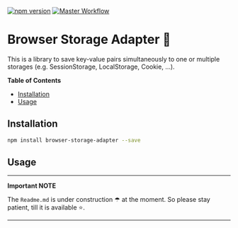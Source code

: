 [![npm version](https://badge.fury.io/js/browser-storage-adapter.svg)](https://badge.fury.io/js/browser-storage-adapter)
[![Master Workflow](https://github.com/Tada5hi/browser-storage-adapter/workflows/main/badge.svg)](https://github.com/Tada5hi/browser-storage-adapter)

# Browser Storage Adapter 🚀
This is a library to save key-value pairs simultaneously to one or multiple storages (e.g. SessionStorage, LocalStorage, Cookie, ...).

**Table of Contents**

- [Installation](#installation)
- [Usage](#usage)

## Installation

```bash
npm install browser-storage-adapter --save
```

## Usage

---
**Important NOTE**

The `Readme.md` is under construction ☂ at the moment. So please stay patient, till it is available ⭐.

---
